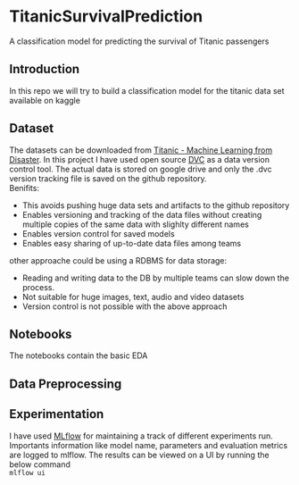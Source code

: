 # TitanicSurvivalPrediction
A classification model for predicting the survival of Titanic passengers

## Introduction   
In this repo we will try to build a classification model for the titanic data set available on kaggle   

## Dataset   
The datasets can be downloaded from [Titanic - Machine Learning from Disaster](https://www.kaggle.com/competitions/titanic/data). In this project I have used open source [DVC](https://dvc.org/) as a data version control tool. The actual data is stored on google drive and only the .dvc version tracking file is saved on the github repository.   
Benifits:   
* This avoids pushing huge data sets and artifacts to the github repository   
* Enables versioning and tracking of the data files without creating multiple copies of the same data with slighlty different names  
* Enables version control for saved models   
* Enables easy sharing of up-to-date data files among teams   

other approache could be using a RDBMS for data storage:   
* Reading and writing data to the DB by multiple teams can slow down the process.    
* Not suitable for huge images, text, audio and video datasets   
* Version control is not possible with the above approach   

## Notebooks   
The notebooks contain the basic EDA  

## Data Preprocessing  


## Experimentation   
I have used [MLflow](https://mlflow.org/) for maintaining a track of different experiments run. Importants information like model name, parameters and evaluation metrics are logged to mlflow. The results can be viewed on a UI by running the below command    
`mlflow ui`    

